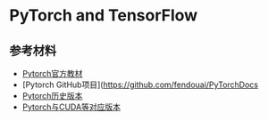 # PyTorch and TensorFlow

## 参考材料
* [Pytorch官方教材](http://www.cvtutorials.com/#/pytorch_official/README)
* [Pytorch GitHub项目](https://github.com/fendouai/PyTorchDocs
* [Pytorch历史版本](https://pytorch.org/get-started/previous-versions/)
* [Pytorch与CUDA等对应版本](https://blog.51cto.com/u_15905131/5918588)